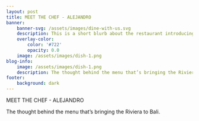 ```yaml
---
layout: post
title: MEET THE CHEF - ALEJANDRO
banner:
    banner-svg: /assets/images/dine-with-us.svg
    description: This is a short blurb about the restaurant introducing the concept of the venue & it’s menu. You can write as much or as little as you like here as an intro to the full menu below. 
    overlay-color:
        color: '#722'
        opacity: 0.0
    image: /assets/images/dish-1.png
blog-info:
    image: /assets/images/dish-1.png
    description: The thought behind the menu that’s bringing the Riviera to Bali.
footer:
    background: dark
---
```


MEET THE CHEF - ALEJANDRO

The thought behind the menu that’s bringing the Riviera to Bali. 